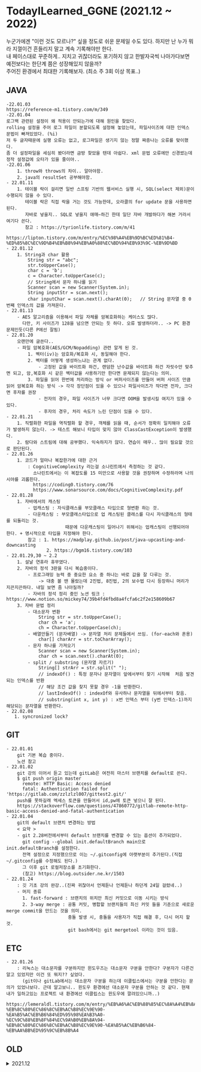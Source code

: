 # TodayILearned_GGNE (2021.12 ~ 2022)
    
누군가에겐 "이런 것도 모르나?" 싶을 정도로 쉬운 문제일 수도 있다.
하지만 난 누가 뭐라 지껄이건 흔들리지 말고 계속 기록해야만 한다.  
내 페이스대로 꾸준하게.. 지치고 귀찮더라도 포기하지 않고 한발자국씩 나아가다보면  
예전보다는 한단계 쯤은 성장해있지 않을까?  
주어진 환경에서 최대한 기록해보자. (최소 주 3회 이상 목표..)
  



## JAVA
    -22.01.03
    https://reference-m1.tistory.com/m/349
    -22.01.04
    로그백 관련된 설정이 왜 적용이 안되는가에 대해 원인을 찾았다. 
    rolling 설정을 주어 로그 파일이 분할되도록 설정해 놓았는데, 파일사이즈에 대한 인덱스 문법이 빠져있었다. (%i) 
    저 두 글자때문에 실행 오류는 없고, 로그파일은 생기지 않는 정말 짜증나는 오류를 맞이했다. 
    좀 더 설정파일을 세심히 봤더라면 금방 찾았을 텐데 아쉽다. xml 문법 오류에만 신경썼는데 정작 설정값에 오타가 있을 줄이야.. 
    -22.01.06
        1. throw와 throws의 차이.. 알아야함. 
        2. java의 resultSet 공부해야함. 
    - 22.01.11
        1. 테이블 락이 걸리면 일반 스프링 기반의 웹서비스 실행 시, SQL(select 제외)문이 수행되지 않을 수 있다. 
           테이블 락은 직접 락을 거는 것도 가능한데, 오라클의 for update 문을 사용하면 된다. 
           자바로 넣을지.. SQL로 넣을지 애매~하긴 한데 일단 자바 개발하다가 해본 거라서 여기다 쓴다. 
           참고 : https://tyrionlife.tistory.com/m/41 
                  https://lipton.tistory.com/m/entry/%EC%98%A4%EB%9D%BC%ED%81%B4-%ED%85%8C%EC%9D%B4%EB%B8%94%EB%A0%88%EC%BD%94%EB%93%9C-%EB%9D%BD
    - 22.01.12
        1. String과 char 활용
            String str = "abc";
            str.toUpperCase();
            char c = 'b';
            c = Character.toUpperCase(c);
            // String에서 문자 하나를 읽기 
            Scanner scan = new Scanner(System.in); 
            String inputStr = scan.next();
            char inputChar = scan.next().charAt(0);   // String 문자열 중 0번째 인덱스의 값을 가져온다. 
    - 22.01.13
        - AES 알고리즘을 이용해서 파일 자체를 암복호화하는 케이스도 많다. 
          다만, 키 사이즈가 128을 넘으면 안되는 듯 하다. 오류 발생하더라.. -> PC 환경 문제인듯(다른 P에선 잘됨) 
    - 22.01.20
        오랜만에 글쓴다.. 
        - 파일 암복호화(AES/GCM/Nopadding) 관련 알게 된 것. 
            1. 벡터(iv)는 암호화/복호화 시, 동일해야 한다. 
            2. 벡터를 어떻게 생성하느냐는 관계 없다. 
                - 고정된 값을 바이트화 하건, 랜덤한 난수값을 바이트화 하건 자릿수만 맞추면 되고, 암,복호화 시 같은 벡터값을 사용하기만 한다면 문제되지 않는다는 의미. 
            3. 파일을 읽어 한번에 처리하는 방식 or 버퍼사이즈를 만들어 버퍼 사이즈 만큼 읽어 암복호화 하는 방식 -> 각각 장단점이 있을 수 있으나 파일사이즈가 작다면 전자, 크다면 후자를 권장
                - 전자의 경우, 파일 사이즈가 너무 크다면 OOM을 발생시킬 여지가 있을 수 있다. 
                - 후자의 경우, 처리 속도가 느린 단점이 있을 수 있다. 
    - 22.01.21
        1. 직렬화한 파일을 역직렬화 할 경우, 객체를 읽을 때, 순서가 정확히 일치해야 오류가 발생하지 않는다. -> 테스트 해보니 타입이 맞지 않아 ClassCastException이 발생했다.
        2. 람다와 스트림에 대해 공부했다. 익숙하지가 않다. 연습이 매우.. 많이 필요할 것으로 판단된다.  
    - 22.01.26
        1. 코드가 얼마나 복잡한가에 대한 근거 
            : CognitiveComplexity 라는걸 소나린트에서 측정하는 것 같다. 
              소나린트에서는 이 복잡도를 15 미만으로 사용할 것을 권장하며 수정하라며 나의 시야를 괴롭힌다. 
              https://coding0.tistory.com/76
              https://www.sonarsource.com/docs/CognitiveComplexity.pdf
    - 22.01.28
        1. 자바에서의 캐스팅 
            - 업캐스팅 : 자식클래스를 부모클래스 타입으로 형변환 하는 것. 
            - 다운캐스팅 : 부모클래스타입으로 업 캐스팅된 클래스를 다시 자식클래스의 형태를 되돌리는 것. 
                          때문에 다운캐스팅이 일어나기 위해서는 업캐스팅이 선행되어야 한다. + 명시적으로 타입을 지정해야 한다. 
            참고 : 1. https://madplay.github.io/post/java-upcasting-and-downcasting
                   2. https://bgm16.tistory.com/103
    - 22.01.29,30 ~ 2.2
        1. 설날 연휴라 휴무였다. 
        2. 자바의 정석 3판을 다시 복습중이다. 
            - 프로그래밍 능력 중 중요한 요소 중 하나는 바로 값을 잘 다루는 것. 
                -> 대충 볼 땐 몰랐는데 2진법, 8진법, 2의 보수법 다시 등장하니 머리가 지끈지끈하다. 내일 보면 좀 나아질까?
            - 자바의 정석 정리 중인 노션 링크 : https://www.notion.so/mickey74/39b4fd4fbd8a4fcfa6c2f2e158609b67
        3. 자바 문법 정리 
            - 대소문자 변환 
                String str = str.toUpperCase();
                char ch = 'a';
                ch = Character.toUpperCase(ch);
            - 배열만들기 (문자배열) -> 문자열 처리 문제들에서 쓰임. (for-each와 혼용)
                char[] charArr = str.toCharArray();  
            - 문자 하나를 가져오기 
                Scanner scan = new Scanner(System.in); 
                char ch = scan.next().charAt(0);
            - split / substring (문자열 자르기) 
                String[] strArr = str.split(" ");
                // indexOf() : 특정 문자나 문자열이 앞에서부터 찾기 시작해  처음 발견되는 인덱스를 반환
		        // 해당 조건 값을 찾지 못할 경우 -1을 반환한다.
		        // lastIndexOf() : indexOf와 유사하나 문자열을 뒤에서부터 찾음.
                // substring(int x, int y) : x번 인덱스 부터 (y번 인덱스-1)까지 해당되는 문자열을 반환한다.
	- 22.02.08 
	   1. syncronized lock?
## GIT
    - 22.01.01
        git 기본 복습 중이다. 
        노션 참고 
    - 22.01.02
        git 강의 이어서 듣고 있는데 gitLab은 여전히 마스터 브랜치를 default로 쓴다. 
        $ git push origin master
          remote: HTTP Basic: Access denied
          fatal: Authentication failed for 'https://gitlab.com/zzlzlzl007/gittest2.git/'
        push를 못하길래 엑세스 토큰을 만들어서 id,pw에 토큰 넣으니 잘 된다. 
        https://stackoverflow.com/questions/47860772/gitlab-remote-http-basic-access-denied-and-fatal-authentication
    - 22.01.04
        git의 default 브랜치 변경하는 방법
        < 요약 >
        - git 2.28버전에서부터 default 브랜치를 변경할 수 있는 옵션이 추가되었다. 
          git config --global init.defaultBranch main으로 init.defaultBranch를 설정한다. 
          전역 설정으로 지정했으므로 이는 ~/.gitconfig에 아랫부분이 추가된다.(직접 ~/.gitconfig를 수정해도 된다.)
          그 이후 git 로컬저장소를 초기화한다.
          (참고) https://blog.outsider.ne.kr/1503
    - 22.01.24
        : 깃 기초 강의 완강..(진짜 귀찮아서 언제듣나 언제듣나 하던게 24일 걸렸네..)
        - 머지 종류
          1. fast-forward : 브랜치의 위치만 최신 커밋으로 이동 시키는 방식 
          2. 3-way merge : 공통 커밋, 병합할 브랜치들의 최신 커밋 들을 기준으로 새로운 merge commit을 만드는 것을 의미.
                           충돌 발생 시, 충돌을 사용자가 직접 해결 후, 다시 머지 할 것. 
                           git bash에서는 git mergetool 이라는 것이 있음.


## ETC
    - 22.01.26
        : 리눅스는 대소문자를 구분하지만 윈도우즈는 대소문자 구분을 안한다? 구분자가 다른건 알고 있었지만 이건 또 뭐지?? 싶었다. 
          (git이나 gitLab에서는 대소문자 구분을 하는데 이클립스에서는 구분을 안한다는 문의가 있었나보다. 근데 알고보니.. 윈도우 환경에선 대소문자 구분을 안하는 것 같다. 현재 내가 일하고있는 프로젝트 내 환경에선 이클립스는 윈도우에 깔려있으니까..)
          https://lemeraldl.tistory.com/m/entry/%EB%A6%AC%EB%88%85%EC%8A%A4%EB%8A%94-%EB%8C%80%EC%86%8C%EB%AC%B8%EC%9E%90-%EA%B5%AC%EB%B6%84%ED%95%98%EA%B3%A0-%EC%9C%88%EB%8F%84%EC%9A%B0%EB%8A%94-%EB%8C%80%EC%86%8C%EB%AC%B8%EC%9E%90-%EA%B5%AC%EB%B6%84-%EB%AA%BB%ED%95%9C%EB%8B%A4




## OLD
<!-- <details> -->
<details markdown="1">
<summary>2021.12</summary>

<!--summary 아래 빈칸 공백 두고 내용을 적는공간-->
## JAVA
    - 21.12.02 
      : 간만에 servlet/JSP 공부 중이다. 
        MVC 패턴 -> 서블릿을 컨트롤러, JSP를 뷰로 사용해서 적용 
                    모델은 HttpServletRequest를 사용 -> request는 내부에 데이터 저장소를 가진다. 
                    request.set/getAttribute() 를 통해 보관, 조회한다. 
        ** 몰랐던 사실 
          1. WEB-INF - 해당 디렉토리 안에 JSP가 있으면 jsp를 직접 호출할 수 없다. 
                       컨트롤러를 통해서 jsp를 호출하도록 하기 위함.
          2. redirect / foward
            : 리다이렉트는 실제 클라이언트(웹브라우저)에 응답이 나갔다가 클라이언트가 리다이렉트 경로로 다시 재요청하는 것. 
              따라서 클라이언트가 이를 인지할 수 있고, url 경로도 변경이 된다. 
              포워드는 서버 내부에서 일어나는 호출이기 때문에 클라이언트가 전혀 인지할 수 없다. 
    - 21.12.06
        Java RSA 암복호화 시, keyValidException 해결 방법
        https://coderedirect.com/questions/602282/how-to-read-a-rsa-public-key-file-in-java
        - JAVA에서 지원하는 형식 : 자바에서 지원하는 RSA PEM 파일 형식이 맞지 않음
          자바는 PKCS#1 지원 안하고, PKCS#8만 지원함 ([출처] JAVA RSA invalid key format 오류|작성자 퍼대기)   -> 근데 출처가 없어서.. 불확실함. 확인 필요 
    - 21.12.07
       : JWT.. 어디서 들어본 것 같다... (JSON Web Token) 
         개요 정리된 글 (https://www.letmecompile.com/api-auth-jwt-jwk-explained/)
    - 21.12.08
       : JWK(JSON Web Key) 방식의 json 데이터를 받아, nimbusds 라이브러리를 통해, RSAPublicKey를 만들어서 암호화 API의 구조를 변경할 수 있었다.
         아쉬운 점은 외부 라이브러리에 의존하지 않고, 자바 기본 메소드들로 구현하고 싶었지만.. 그러지 못해 아쉽다. 
       (여담..) 왜 일본 측에선 암호화 값에 시간(java에서 기본적으로 제공하는 Instant)값을 같이 추가한걸까? (암호화 대상 데이터 + 현재 시간값)
         -> 같은 데이터 예를 들어 카드비밀번호 4자리인경우.. (1234라는 값으로 계속 같은 값을 주고받으면 해커가 해킹할 수도 있다.)  <- 설명이 개떡같은데.. 추후 보강하자.
            -> (암호화할 값 + 암호화하는 시점의 현재시간) 괄호안의 이 값을 한꺼번에 암호화해서 같은 값이어도 암호화 되어 리턴되는 값은 매번 달라진다. 
            -> 이는 복호화 시, 언제 만들어진 데이터인지 알아볼 수 있는 역할도 하고, 암호화 되는 데이터에 대해 약간의 보안성을 더 높이는데 도움이 되는 듯..하다.
    - 21.12.09
       : 1. 암복호화 테스트가 정상적으로 끝났다. 관련된 내용을 취합해 정리해야 한다. 
    - 21.12.10
       1. 암복호화 공부 필요 
         (https://yjshin.tistory.com/entry/%EC%95%94%ED%98%B8%ED%95%99-%EB%B9%84%EB%8C%80%EC%B9%AD%ED%82%A4-%EC%95%94%ED%98%B8-RSA-%EC%95%94%ED%98%B8%EC%8B%9C%EC%8A%A4%ED%85%9C)
       2. oaepparameterspec은 OAEPPadding과 관련이 있었다.
          https://ko.m.wikipedia.org/wiki/OAEP 

    - 21.12.13
       1. 이걸 자바라고 봐야될지.. 모르겠지만.. 계속 자바 암복호화 관련... 이슈가 있다. 
          https://celdee.tistory.com/m/228
          https://www.holaxprogramming.com/2017/06/12/encryption-with-rsa/
          RSA 알고리즘 방식의 암복호화 시, 공개키를 검증(sign)할 때 사용하는 시그니처라는 개념이 또 등장했다. 공부 필요하다.. (우리 플젝은 fixedPrivateKey라는 이름으로 썼다.)
       2. AES 알고리즘을 사용하는 암복호화 키에 이상한 garbage data가 섞여있으면 Base64 디코딩을 하지 못하고 IllegalArgumentException이 발생하는 현상이 있다. 
          ex) input byte array has incorrect ending byte at 44
       3. java 개발자 사이에서 이슈일만한 사건 발생 -> log4j2에서 보안 취약점 발견 -> log4j2 사용자는 2.15.0 버전으로 업그레이드 필요 
    - 21.12.16
        1. 음.. 고객사 보안팀에서 흥미로운 의견을 제시했다. 
           - 일반 자바에서 제공하는 암호화 관련 라이브러리보다 apache common crypto를 사용하면 근소하지만 성능 우위가 있다고 함. 
             https://commons.apache.org/proper/commons-crypto/xref-test/org/apache/commons/crypto/examples 참고 
        2. HashMap 사용 시, 동일한 키 값의 데이터를 추가하면 새로운 값의 데이터만 남는다. (기등록된 키를 동일하게 다른 값으로 재등록하면 이전 값이 갱신됨.)
            ex) map.put(myId, "12345");
                map.put(asdf, "1111");
                map.put(asdf, "1234");       // 기존 값이 없어지고 1234가 추가됨. 
        3. Collections는 각종 타입에 맞게 동기화를 쉽게 할 수 있도록 메소드를 제공하고 있다. 
    - 21.12.20
        1. log4j 관련 이슈 정리 된 유튜브를 보자 
           (https://www.youtube.com/watch?v=kwS3twdVsko&ab_channel=%EB%85%B8%EB%A7%88%EB%93%9C%EC%BD%94%EB%8D%94NomadCoders)
        2. logback도 1.과 관련되어 보완 패치가 있었던 모양인데.. 그 버전으로 업버전해서 우리 솔루션에 패치를 진행했는데 jboss가 기동하지 않고 오류가 발생했다. 
           (추후 확인이 필요하다..)
           
    - 21.12.22
        1. 코드 분석을 자동으로 수행해주는 소나큐브라는게 있는데 IDE 내, 소나린트와 연동이 가능하다. 
           구글링 해본 바로는.. 연동자체가 그렇게 어려운 것 같지는 않아보인다. 
           하지만 간혹 오류 사례들의 문의를 보면 각자 테스트 환경이 제각각이다. (IDE의 종류, IDE가 같더라도 IDE 버전, 플러그인 버전, 자바 버전 등..) 
           이러다보니 내 환경에서 연동 중 오류가 나도 다른 사람들의 사례를 참고하기가 쉽지않다. 
           IDE와 소나큐브-소나린트를 연동 시키기만 하면 유용하게 사용할 수 있을 듯 하다. 
    - 21.12.27
        1. JMeter를 통한 병렬 부하테스트 해보기 
           : 직접 해보니 그렇게까지 어렵진 않았다. 실행 전, 자바 환경변수가 설정되어 있다면 문제없이 실행 된다. 
             가장 직전에 테스트하던 소나큐브-소나린트 연동보다는 훨씬 간결했다. 
             그리고 제이미터 플러그인을 사용해 기능 추가도 가능하다. 제이미터 플러그인은 인터넷이 연결되어있어야하기 때문에, 프로젝트 안에서 다운로드 받진 못했고, 
             내일 다시 반입요청을 해서 병렬테스트를 진행하려고 한다. 
             
           참고글 
           https://m.blog.naver.com/asemansa/221685008430
           https://xmlangel.github.io/How-Can-I-Use-Jmeter/
    - 21.12.28
        1. 중계로그를 파일로 남겨달라는 요건 
            : 어떤 객체를 json 형태의 String 문자열로 변환해서 그 문자열을 logger로 출력했다. 
              jackson 라이브러리의 ObjectMapper를 이용했고, logback의 appender 설정을 통해 파일로 남길 수 있다.
              결과만 확인한것이라 내 뇌피셜이 다분하지만.. 
              LoggerFactory.getLogger("relay.log")    <--- logback.xml 설정파일에 name="relay.log" 이런식에서 매핑을 해서 사용이 되는듯 하다. 
              내가 구현한 부분의 상세 코드는 내일 자세히 기록해와야겠다. 아침에 출근하면 그것부터 해야겠네... 
    - 21.12.29
        1. logback도 뭔가 취약점이 발견된 듯 하다. 관련해서 보완 패치 필요하다. 
            현재 프로젝트에서 사용하는 버전은 logback 1.2.3이고, 취약점이 해결되려면 1.2.9버전 이상을 사용해야 한다. 
            ** 참고 
            LOGBACK 관련 보안 위협
            - https://www.boho.or.kr/data/secNoticeView.do?bulletin_writing_sequence=36396&queryString=cGFnZT0xJnNvcnRfY29kZT0mc29ydF9jb2RlX25hbWU9JnNlYXJjaF9zb3J0PXRpdGxlX25hbWUmc2VhcmNoX3dvcmQ9
            - https://cve.report/CVE-2021-42550
            - 참고사항 내용중 영어 원문과 다른 부분 (KISA 공지사이트에서 번역이 이상하게 되었네요 . 
                - JMSAppender가 아니고 JDBCAppender와 비슷하게 구현된 DBAppender입니다. 
                - https://cve.report/CVE-2021-42550 내의 Reference로 연결된 https://github.com/cn-panda/logbackRceDemo의 텍스트를 보면 logback DBAppender로 나옵니다.
                        In logback, it is also similar to the Appender of JDBCAppender in log4j1.x —— that is DBAppender
                        There is an interface called ConnectionSource in DBAppender.
                        This interface provides a pluggable way to obtain a JDBC connection using the logback class of java.sql.Connection
                        There are currently three implementation classes: DriverManagerConnectionSource, DataSourceConnectionSource and JNDIConnectionSource.
            CVE-2021-42550 에 영향 받는 부분
                - CVE-2021-42550 에 따라 위협에 대한 패치로 logback에서 DBAppender, ConnectionSource 클래스 들을 삭제했습니다. 
                - 해당 부분에 대한 처리를 한 후 logback 1.2.9 와 같이 패치되어야 합니다. 
                주로 서비스로그 저장을 위한 Appender 부분에 대한 수정이 발생합니다. 
                해당 부분에 대하여 프로젝트 마다 사이트 커스터마이징이 존재하면 해당부분에 대한 수정도 필요할 것으로 보입니다. 
                ex) bxm.dft.logging.logback.DefaultAsyncTableAppender
                [참고] JMSAPPENDER 관련 보안 위협
                - https://cve.mitre.org/cgi-bin/cvename.cgi?name=CVE-2021-4104
                - log4j 1.X대도 관련있음. 
                - JMSAppender 사용하지 않는 경우에는 영향이 없음.
        
        
## Git
    - 21.12.02
        : gitHub 기준, private Repository에 밤날 커밋한들, 내 자신 외에 타인이 내가 커밋을 했는지 안했는지 알 수가 없다. 
          내 계정으로는 잔디밭이 추가된것 처럼 보이는데, 로그아웃하고 내 계정을 조회해보니 잔디밭이 없어져있다.. 
    - 21.12.14
        : 음.. 내가 예전에 만들어 놓은 연습용 자바 프로젝트들이 default branch를 master로 사용중이었다.
          하지만, gitHub는 정책 변경으로 master를 main으로 사용중이라.. Pull request가 되지 않고, 계속 겉도는 상황이라 어쩔 수 없이 master -> main으로 default branch를 변경했다.
          https://kyeoneee.tistory.com/72
          위 링크대로 따라하던 중, 오류 발생하여 https://donggu1105.tistory.com/104를 참고 하여 해결 
    - 21.12.23 
        : VSCode에서 gitHub 연동하기. 
          https://webnautes.tistory.com/1422


## Linux 
    - 21.12.03 
        : 일하던 중 있었던 일이다.. find 명령어에서 symbolic link로 설정한 디렉토리 안의 파일을 찾지 못하는 현상이 있었다. 
          find의 옵션 중 -L 옵션을 주면 심볼릭 링크로 걸려있는 디렉토리 안의 파일을 처리할 수 있었다. 
      


## Python


## IDE
    
### IntelliJ 


<!-- <details> -->
<details markdown="1">
<summary>접기/펼치기 테스트</summary>

<!--summary 아래 빈칸 공백 두고 내용을 적는공간-->
       - 21.12.02
       : Inline Variable 단축키 : 컨트롤 + 알트 + N
         (ex) 
         \`MyView myView = new MyView("/WEB-INF/views/new-form.jsp");  return myView; \`
            -> return new MyView("/WEB-INF/views/new-form.jsp");
---
```
abcd
```
    defg
\` String abc = new String("abc");\`
</details>

https://github.com/lazypic/pandoc/blob/master/04_Markdown.md


    - 21.12.02
       1. Inline Variable 단축키 : 컨트롤 + 알트 + N
         (ex) 
         MyView myView = new MyView("/WEB-INF/views/new-form.jsp");  return myView;
            -> return new MyView("/WEB-INF/views/new-form.jsp");

       2. 어떤 로직을 메소드로 빼고 싶을 때 -> 따로 분리할 코드를 블록지정한 후, 컨트롤 + 알트 + M 


## ETC
<!-- <details> -->
<details markdown="1">
<summary>이 일을 하며 내가 느낀 것</summary>

<!--summary 아래 빈칸 공백 두고 내용을 적는공간-->
    - 21.12.09 
       : 인간은 생각보다 강하다. 위기가 닥쳐오면 어떻게해서든 해결해 낸다. (포기하지 않는다는.. 전제하에) 
         그 고통을 이겨냈을 때, 한단계 성장하는 느낌을 받을 수 있다. 나는 그것을 오늘 다시금 깨달았다. 물론.. 여기까지 오는데 너무 짜증났지만.. 그래도 뿌듯하다. 
         처음으로 인정받은 거라서 더 감회가 새롭고, 자신감이 붙었고, 더 열심히 하면 탈출할 수 있을 것이라는 희망이 생겼다. 
    - 21.12.17
       : 프리랜서 생활을 함에 있어 필요한 자세 
          - 성실한 자세 : 남에게 헛점을 보인다는 것 자체가 내 이미지를 실추시키는 것. ex) 대놓고 민폐끼치며 잔다던가.. , 내 일을 다 끝마치지 않았는데 노는 것 등..
          - 감정: 내 고객과 절대로 감정적으로 대응하지 말 것. 최대한 이성적으로 대응하려고 노력할 것. 매사 스트레스 받는 일이 생기니 스트레스 관리 철저히 할 것. 
          - 내가 할수 있는 일과 없는일을 구분
            : 해결할 수 있으면 내 선에서 해결하되, 내가 해결할 수 없는 일을 너무 길게 고민하지 말고, 어떤 사람이 내게 도움을 줄 수 있는가를 명확히 파악할 것. -> 문제의 빠른 해결이 더 중요. 
    - 21.12.19
       <내가 고쳐야 할 것>
       1. 동기가 부족하다. -> 새로운 동기부여가 필요하다. 
       2. 피드백을 받는 시기가 느리다. (빠른 피드백을 통해 개선한다.)
       3. 내가 어떤 일을 할 때, 어떻게 진행할 것인지, 왜 이렇게 생각했는지 등을 기록하고 작업을 하자. 
       4. 의도적인 수련을 해야한다. 
           1) 내 수준에 맞는 적절한 난이도 조절 (난이도가 너무 쉬우면 지루해지고, 어려우면 불안, 스트레스를 받게 된다.)
              - 지루함을 느낀다면 : 난이도를 높여본다. 
                (원래 진행하려던 일정보다 조금 더 빠르게 개발을 마친다던가.., 이 기능은 몇시까지 만든다. 강제로 제한시간을 정하고 개발)
              - 너무 어렵다면 : 난이도를 낮춘다. 
                (내가 구현해야하는 것을 좀 더 후진(?) 안좋은?? 데모 버전 수준의 기능을 먼저 만들고 점점 살을 붙여가는 식으로 진행한다.)
                (실력을 키운다. <-- 이건 뭐.. 필수 불가결한 것이긴 하나.. 시간이 오래걸리니..)
                
